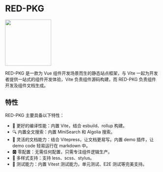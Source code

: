 # RED-PKG

<img src="/logo.min.png" width="150" />

RED-PKG 是一款为 Vue 组件开发场景而生的静态站点框架，与 Vite 一起为开发者提供一站式的组件开发体验，Vite 负责组件源码构建，而 RED-PKG 负责组件开发及组件文档生成。

## 特性

RED-PKG 主要具备以下特性：

- 🚀 更好的编译性能：内置 Vite，结合 esbuild、rollup 构建。
- 🔍 内置全文搜索：内置 MiniSearch 和 Algolia 搜索。
- 📃 灵活的文档能力：结合 Vitepress，让文档更易写。内置 demo 插件，让 demo code 轻易运行在 markdown 中。
- 🅾️ 零配置：无需任何配置，只需专注组件逻辑生产。
- 🎨 多样式支持：支持 less、scss、stylus。
- 🧪 测试能力：内置 Vitest 测试能力，单元测试、E2E 测试等完美支持。
